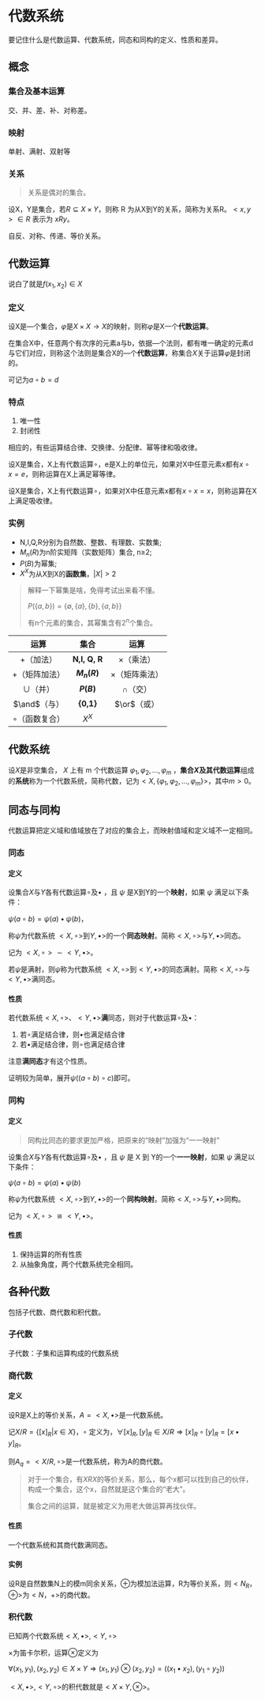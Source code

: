 # 代数系统

要记住什么是代数运算、代数系统，同态和同构的定义、性质和差异。

## 概念

### 集合及基本运算

交、并、差、补、对称差。

### 映射

单射、满射、双射等

### 关系

> 关系是偶对的集合。

设X，Y是集合，若$R \subseteq X \times Y$，则称 R 为从X到Y的关系，简称为关系R。$<x, y> \in R$ 表示为 $xRy$。

自反、对称、传递、等价关系。

## 代数运算

说白了就是$f(x_1,x_2) \in X$

### 定义

设X是—个集合，$\varphi$是$X \times X \rightarrow X$的映射，则称$\varphi$是X一个**代数运算**。

在集合X中，任意两个有次序的元素a与b，依据—个法则，都有唯一确定的元素d与它们对应，则称这个法则是集合X的—个**代数运算**，称集合$X$关于运算$\varphi$是封闭的。

可记为$a∘b=d$

### 特点

1. 唯一性
2. 封闭性

相应的，有些运算结合律、交换律、分配律、幂等律和吸收律。

设X是集合，X上有代数运算∘，e是X上的单位元，如果对X中任意元素x都有$x∘x=e$，则称运算在X上满足幂等律。

设X是集合，X上有代数运算∘，如果对X中任意元素x都有$x∘x=x$，则称运算在X上满足吸收律。

### 实例

* N,I,Q,R分别为自然数、整数、有理数、实数集;
* $M_n(R)$为n阶实矩阵（实数矩阵）集合, n≥2;
* $P(B)$为幂集;
* $X^X$为从X到X的**函数集**，$|X|>2$

> 解释一下幂集是啥，免得考试出来看不懂。
>
> $P(\{a,b\}) = \{\emptyset, \{a\}, \{b\}, \{a,b\} \}$
>
> 有n个元素的集合，其幂集含有$2^n$个集合。

|      **运算**       |   **集合**    |       **运算**       |
| :-----------------: | :-----------: | :------------------: |
|      +（加法）      | **N,I, Q, R** |   $\times$（乘法）   |
|    +（矩阵加法）    | **$M_n(R)$**  | $\times$（矩阵乘法） |
|    $\cup$（并）     |  **$P(B)$**   |     $\cap$（交）     |
|    $\and$（与）     |   **{0,1}**   |     $\or$（或）      |
| $\circ$（函数复合） |     $X^X$     |                      |

## 代数系统

设$X$是非空集合， $X$ 上有 m 个代数运算 $\varphi_1, \varphi_2 ,…, \varphi_m$ ，**集合$X$**及其**代数运算**组成的**系统**称为一个代数系统，简称代数，记为$<X, \{\varphi_1, \varphi_2, ..., \varphi_m \}>$，其中$m>0$。

## 同态与同构

代数运算把定义域和值域放在了对应的集合上，而映射值域和定义域不一定相同。

### 同态

#### 定义

设集合$X$与$Y$各有代数运算$\circ$及$\bullet$ ，且 $\psi$ 是X到Y的一个**映射**，如果 $\psi$ 满足以下条件：

$\psi(a \circ b) = \psi(a) \bullet \psi(b)$，

称$\psi$为代数系统 $<X, \circ>$到$Y, \bullet>$的一个**同态映射**。简称$<X, \circ>$与$Y, \bullet>$同态。

记为 $<X, \circ> \sim <Y, \bullet>$。

若$\psi$是满射，则$\psi$称为代数系统 $<X, \circ>$到$<Y, \bullet>$的同态满射。简称$<X, \circ>$与$<Y, \bullet>$满同态。

#### 性质

若代数系统$<X, \circ>$、$<Y, \bullet>$**满**同态，则对于代数运算$\circ$及$\bullet$：

1. 若$\circ$满足结合律，则$\bullet$也满足结合律
2. 若$\bullet$满足结合律，则$\circ$也满足结合律

注意**满同态**才有这个性质。

证明较为简单，展开$\psi((a \circ b) \circ c)$即可。

### 同构

#### 定义

> 同构比同态的要求更加严格，把原来的“映射”加强为“一一映射”

设集合$X$与$Y$各有代数运算$\circ$及$\bullet$ ，且 $\psi$ 是 X 到 Y的一个**一一映射**，如果 $\psi$ 满足以下条件：

$\psi(a \circ b) = \psi(a) \bullet \psi(b)$

称$\psi$为代数系统 $<X, \circ>$到$Y, \bullet>$的一个**同构映射**。简称$<X, \circ>$与$Y, \bullet>$同构。

记为 $<X, \circ> \cong <Y, \bullet>$。

#### 性质

1. 保持运算的所有性质
2. 从抽象角度，两个代数系统完全相同。

## 各种代数

包括子代数、商代数和积代数。

### 子代数

子代数：子集和运算构成的代数系统

### 商代数

#### 定义

设R是X上的等价关系，$A=<X,\bullet>$是一代数系统。

记$X/R=\{[x]_R|x\in X \}$，$\circ$ 定义为，$\forall [x]_R, [y]_R \in X/R  \Rightarrow [x]_R\circ [y]_R= [x\bullet y]_R$。

则$A_q=<X/R, \circ>$是一代数系统，称为A的商代数。

> 对于一个集合，有$XRX$的等价关系，那么，每个x都可以找到自己的伙伴，构成一个集合，这个x，自然就是这个集合的“老大”。
>
> 集合之间的运算，就是被定义为用老大做运算再找伙伴。

#### 性质

一个代数系统和其商代数满同态。

#### 实例

设R是自然数集N上的模m同余关系，$\oplus$为模加法运算，R为等价关系，则$<N_R，\oplus>$为$<N，+>$的商代数。

### 积代数

已知两个代数系统$<X, \bullet>, <Y, \circ>$

$\times$为笛卡尔积，运算$\otimes$定义为

$\forall (x_1,y_1),(x_2,y_2)\in X\times Y\Rightarrow (x_1,y_1)\otimes (x_2,y_2) = ((x_1 \bullet x_2),(y_1 \circ y_2))$

$<X, \bullet>, <Y, \circ>$的积代数就是$<X \times Y, \otimes>$。

